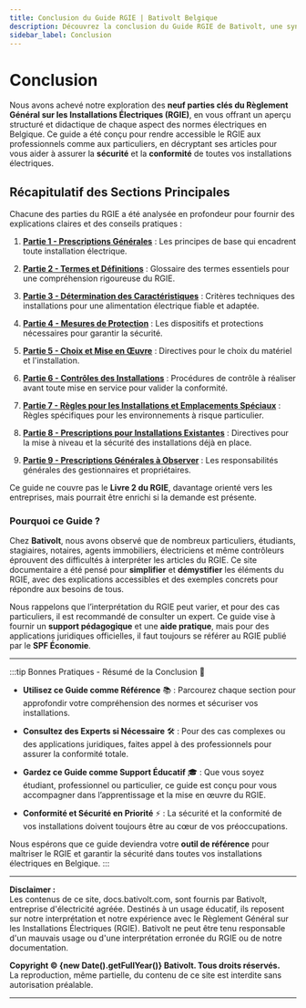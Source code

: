 ```yaml
---
title: Conclusion du Guide RGIE | Bativolt Belgique
description: Découvrez la conclusion du Guide RGIE de Bativolt, une synthèse des prescriptions et normes pour garantir la sécurité et conformité des installations électriques en Belgique. Un guide essentiel pour électriciens, particuliers et professionnels.
sidebar_label: Conclusion
---
```



# Conclusion

Nous avons achevé notre exploration des **neuf parties clés du Règlement Général sur les Installations Électriques (RGIE)**, en vous offrant un aperçu structuré et didactique de chaque aspect des normes électriques en Belgique. Ce guide a été conçu pour rendre accessible le RGIE aux professionnels comme aux particuliers, en décryptant ses articles pour vous aider à assurer la **sécurité** et la **conformité** de toutes vos installations électriques.

## Récapitulatif des Sections Principales

Chacune des parties du RGIE a été analysée en profondeur pour fournir des explications claires et des conseils pratiques :

1. **[Partie 1 - Prescriptions Générales](https://docs.bativolt.com/docs/guide-rgie/partie-1-prescriptions-generales)** : Les principes de base qui encadrent toute installation électrique.
  
2. **[Partie 2 - Termes et Définitions](https://docs.bativolt.com/docs/guide-rgie/partie-2-termes-definitions)** : Glossaire des termes essentiels pour une compréhension rigoureuse du RGIE.
  
3. **[Partie 3 - Détermination des Caractéristiques](https://docs.bativolt.com/docs/guide-rgie/partie-3-determination-caracteristiques)** : Critères techniques des installations pour une alimentation électrique fiable et adaptée.
  
4. **[Partie 4 - Mesures de Protection](https://docs.bativolt.com/docs/guide-rgie/partie-4-mesures-protection)** : Les dispositifs et protections nécessaires pour garantir la sécurité.
  
5. **[Partie 5 - Choix et Mise en Œuvre](https://docs.bativolt.com/docs/guide-rgie/partie-5-choix-mise-en-oeuvre)** : Directives pour le choix du matériel et l'installation.
  
6. **[Partie 6 - Contrôles des Installations](https://docs.bativolt.com/docs/guide-rgie/partie-6-controles-installations)** : Procédures de contrôle à réaliser avant toute mise en service pour valider la conformité.
  
7. **[Partie 7 - Règles pour les Installations et Emplacements Spéciaux](https://docs.bativolt.com/docs/guide-rgie/partie-7-regles-installations-emplacements)** : Règles spécifiques pour les environnements à risque particulier.
  
8. **[Partie 8 - Prescriptions pour Installations Existantes](https://docs.bativolt.com/docs/guide-rgie/partie-8-prescriptions-installations-existantes)** : Directives pour la mise à niveau et la sécurité des installations déjà en place.
  
9. **[Partie 9 - Prescriptions Générales à Observer](https://docs.bativolt.com/docs/guide-rgie/partie-9-prescriptions-personnes)** : Les responsabilités générales des gestionnaires et propriétaires.

Ce guide ne couvre pas le **Livre 2 du RGIE**, davantage orienté vers les entreprises, mais pourrait être enrichi si la demande est présente. 

### Pourquoi ce Guide ?

Chez **Bativolt**, nous avons observé que de nombreux particuliers, étudiants, stagiaires, notaires, agents immobiliers, électriciens et même contrôleurs éprouvent des difficultés à interpréter les articles du RGIE. Ce site documentaire a été pensé pour **simplifier** et **démystifier** les éléments du RGIE, avec des explications accessibles et des exemples concrets pour répondre aux besoins de tous.

Nous rappelons que l’interprétation du RGIE peut varier, et pour des cas particuliers, il est recommandé de consulter un expert. Ce guide vise à fournir un **support pédagogique** et une **aide pratique**, mais pour des applications juridiques officielles, il faut toujours se référer au RGIE publié par le **SPF Économie**.

---

:::tip Bonnes Pratiques - Résumé de la Conclusion 🎯

- **Utilisez ce Guide comme Référence** 📚 : Parcourez chaque section pour approfondir votre compréhension des normes et sécuriser vos installations.
  
- **Consultez des Experts si Nécessaire** 🛠️ : Pour des cas complexes ou des applications juridiques, faites appel à des professionnels pour assurer la conformité totale.

- **Gardez ce Guide comme Support Éducatif** 🎓 : Que vous soyez étudiant, professionnel ou particulier, ce guide est conçu pour vous accompagner dans l’apprentissage et la mise en œuvre du RGIE.

- **Conformité et Sécurité en Priorité** ⚡ : La sécurité et la conformité de vos installations doivent toujours être au cœur de vos préoccupations.

Nous espérons que ce guide deviendra votre **outil de référence** pour maîtriser le RGIE et garantir la sécurité dans toutes vos installations électriques en Belgique.
:::

---

**Disclaimer :**  
Les contenus de ce site, docs.bativolt.com, sont fournis par Bativolt, entreprise d'électricité agréée. Destinés à un usage éducatif, ils reposent sur notre interprétation et notre expérience avec le Règlement Général sur les Installations Électriques (RGIE). Bativolt ne peut être tenu responsable d'un mauvais usage ou d'une interprétation erronée du RGIE ou de notre documentation.

**Copyright © {new Date().getFullYear()} Bativolt. Tous droits réservés.**  
La reproduction, même partielle, du contenu de ce site est interdite sans autorisation préalable.

---
